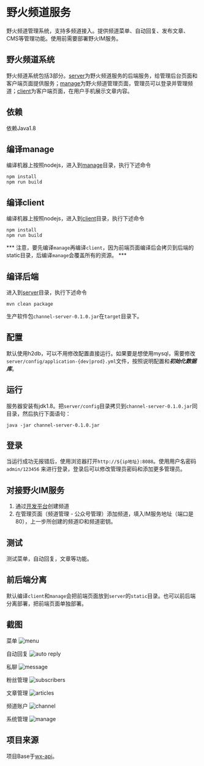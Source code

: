 # 野火频道服务
野火频道管理系统，支持多频道接入。提供频道菜单、自动回复、发布文章、CMS等管理功能。使用前需要部署野火IM服务。

## 野火频道系统
野火频道系统包括3部分。[server](./server)为野火频道服务的后端服务，给管理后台页面和客户端页面提供服务；[manage](./manage)为野火频道管理页面，管理员可以登录并管理频道；[client](./client)为客户端页面，在用户手机展示文章内容。

## 依赖
依赖Java1.8

## 编译manage
编译机器上按照nodejs，进入到[manage](./manage)目录，执行下述命令
```
npm install
npm run build
```

## 编译client
编译机器上按照nodejs，进入到[client](./client)目录，执行下述命令
```
npm install
npm run build
```

*** 注意，要先编译```manage```再编译```client```，因为前端页面编译后会拷贝到后端的static目录，后编译```manage```会覆盖所有的资源。 ***

## 编译后端
进入到[server](./server)目录，执行下述命令
```shell
mvn clean package
```
生产软件包```channel-server-0.1.0.jar```在```target```目录下。

## 配置
默认使用h2db，可以不用修改配置直接运行。如果要是想使用mysql，需要修改 ```server/config/application-{dev|prod}.yml```文件，按照说明配置和***初始化数据库***。

## 运行
服务器安装有jdk1.8。把```server/config```目录拷贝到```channel-server-0.1.0.jar```同目录，然后执行下面语句：
```shell
java -jar channel-server-0.1.0.jar
```

## 登录
当运行成功无报错后，使用浏览器打开```http://${ip地址}:8088```。使用用户名密码 ```admin/123456``` 来进行登录，登录后可以修改管理员密码和添加更多管理员。

## 对接野火IM服务
1. 通过[开发平台](https://github.com/wildfirechat/open-platform)创建频道
2. 在管理页面（频道管理 - 公众号管理）添加频道，填入IM服务地址（端口是80），上一步所创建的频道ID和频道密钥。

## 测试
测试菜单，自动回复，文章等功能。

## 前后端分离
默认编译```client```和```manage```会把前端页面放到```server```的```static```目录。也可以前后端分离部署，把前端页面单独部署。

## 截图
菜单
![menu](http://static.wildfirechat.cn/menu.png)

自动回复
![auto reply](http://static.wildfirechat.cn/auto_reply.png)

私聊
![message](http://static.wildfirechat.cn/message.png)

粉丝管理
![subscribers](http://static.wildfirechat.cn/subscribers.png)

文章管理
![articles](http://static.wildfirechat.cn/articles.png)

频道账户
![channel](http://static.wildfirechat.cn/channel_account.png)

系统管理
![manage](http://static.wildfirechat.cn/manage.png)

## 项目来源
项目Base于[wx-api](https://github.com/niefy/wx-api)。
